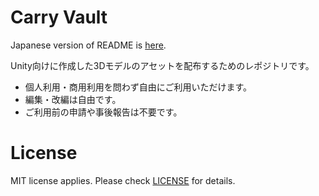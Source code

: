 
# Carry Vault

Japanese version of README is [here](./README_ja.md).

Unity向けに作成した3Dモデルのアセットを配布するためのレポジトリです。

- 個人利用・商用利用を問わず自由にご利用いただけます。
- 編集・改編は自由です。
- ご利用前の申請や事後報告は不要です。

# License

MIT license applies.
Please check [LICENSE](./LICENSE) for details.
